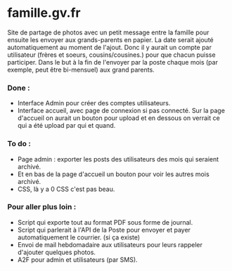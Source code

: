 # famille.gv.fr
Site de partage de photos avec un petit message entre la famille pour ensuite les envoyer aux grands-parents en papier. La date serait ajouté automatiquement au moment de l'ajout. Donc il y aurait un compte par utilisateur (frères et soeurs, cousins/cousines.) pour que chacun puisse participer. Dans le but à la fin de l'envoyer par la poste chaque mois (par exemple, peut être bi-mensuel) aux grand parents.

### Done :
- Interface Admin pour créer des comptes utilisateurs.
- Interface accueil, avec page de connexion si pas connecté. Sur la page d'accueil on aurait un bouton pour upload et en dessous on verrait ce qui a été upload par qui et quand. 

### To do :
- Page admin : exporter les posts des utilisateurs des mois qui seraient archivé.
- Et en bas de la page d'accueil un bouton pour voir les autres mois archivé.
- CSS, là y a 0 CSS c'est pas beau.

### Pour aller plus loin :
- Script qui exporte tout au format PDF sous forme de journal.
- Script qui parlerait à l'API de la Poste pour envoyer et payer automatiquement le courrier. (si ça existe)
- Envoi de mail hebdomadaire aux utilisateurs pour leurs rappeler d'ajouter quelques photos.
- A2F pour admin et utilisateurs (par SMS).